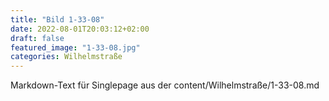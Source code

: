 ```yaml
---
title: "Bild 1-33-08"
date: 2022-08-01T20:03:12+02:00
draft: false
featured_image: "1-33-08.jpg"
categories: Wilhelmstraße
---
```



Markdown-Text für Singlepage aus der content/Wilhelmstraße/1-33-08.md